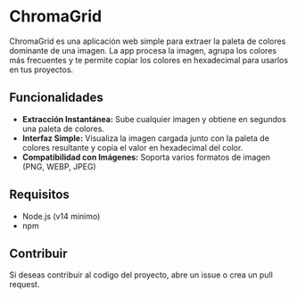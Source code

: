 # ChromaGrid

ChromaGrid es una aplicación web simple para extraer la paleta de colores dominante de una imagen. La app procesa la imagen, agrupa los colores más frecuentes y te permite copiar los colores en hexadecimal para usarlos en tus proyectos.

## Funcionalidades

- **Extracción Instantánea:** Sube cualquier imagen y obtiene en segundos una paleta de colores.
- **Interfaz Simple:** Visualiza la imagen cargada junto con la paleta de colores resultante y copia el valor en hexadecimal del color.
- **Compatibilidad con Imágenes:** Soporta varios formatos de imagen (PNG, WEBP, JPEG)

## Requisitos

- Node.js (v14 minimo)
- npm

## Contribuir

Si deseas contribuir al codigo del proyecto, abre un issue o crea un pull request.
